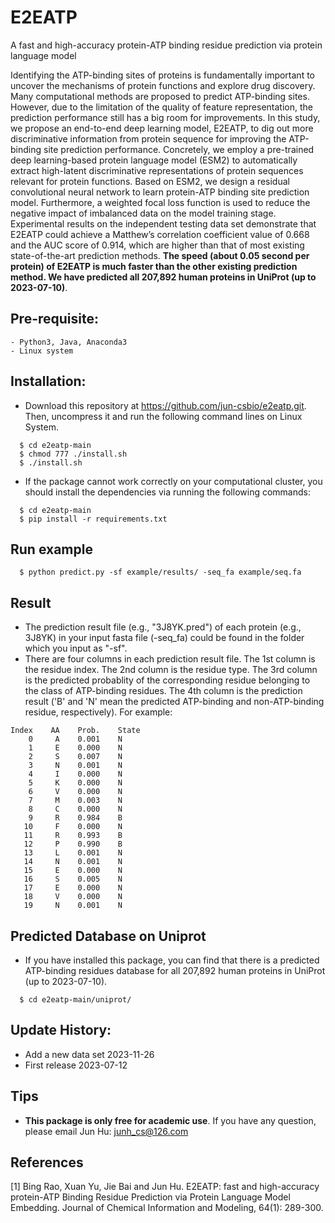# E2EATP
A fast and high-accuracy protein-ATP binding residue prediction via protein language model

Identifying the ATP-binding sites of proteins is fundamentally important to uncover the mechanisms of protein functions and explore drug discovery. Many computational methods are proposed to predict ATP-binding sites. However, due to the limitation of the quality of feature representation, the prediction performance still has a big room for improvements. In this study, we propose an end-to-end deep learning model, E2EATP, to dig out more discriminative information from protein sequence for improving the ATP-binding site prediction performance. Concretely, we employ a pre-trained deep learning-based protein language model (ESM2) to automatically extract high-latent discriminative representations of protein sequences relevant for protein functions. Based on ESM2, we design a residual convolutional neural network to learn protein-ATP binding site prediction model. Furthermore, a weighted focal loss function is used to reduce the negative impact of imbalanced data on the model training stage. Experimental results on the independent testing data set demonstrate that E2EATP could achieve a Matthew’s correlation coefficient value of 0.668 and the AUC score of 0.914, which are higher than that of most existing state-of-the-art prediction methods. <b>The speed (about 0.05 second per protein) of E2EATP is much faster than the other existing prediction method. We have predicted all 207,892 human proteins in UniProt (up to 2023-07-10)</b>. 

## Pre-requisite:
    - Python3, Java, Anaconda3
    - Linux system

## Installation:

* Download this repository at https://github.com/jun-csbio/e2eatp.git. Then, uncompress it and run the following command lines on Linux System.

~~~
  $ cd e2eatp-main
  $ chmod 777 ./install.sh
  $ ./install.sh
~~~

* If the package cannot work correctly on your computational cluster, you should install the dependencies via running the following commands:

~~~
  $ cd e2eatp-main
  $ pip install -r requirements.txt
~~~

## Run example
~~~
  $ python predict.py -sf example/results/ -seq_fa example/seq.fa
~~~

## Result

* The prediction result file (e.g., "3J8YK.pred") of each protein (e.g., 3J8YK) in your input fasta file (-seq_fa) could be found in the folder which you input as "-sf".
* There are four columns in each prediction result file. The 1st column is the residue index. The 2nd column is the residue type. The 3rd column is the predicted probablity of the corresponding residue belonging to the class of ATP-binding residues. The 4th column is the prediction result ('B' and 'N' mean the predicted ATP-binding and non-ATP-binding residue, respectively). For example:

~~~
Index    AA    Prob.    State
    0     A    0.001    N
    1     E    0.000    N
    2     S    0.007    N
    3     N    0.001    N
    4     I    0.000    N
    5     K    0.000    N
    6     V    0.000    N
    7     M    0.003    N
    8     C    0.000    N
    9     R    0.984    B
   10     F    0.000    N
   11     R    0.993    B
   12     P    0.990    B
   13     L    0.001    N
   14     N    0.001    N
   15     E    0.000    N
   16     S    0.005    N
   17     E    0.000    N
   18     V    0.000    N
   19     N    0.001    N
~~~

## Predicted Database on Uniprot
* If you have installed this package, you can find that there is a predicted ATP-binding residues database for all 207,892 human proteins in UniProt (up to 2023-07-10).

~~~
  $ cd e2eatp-main/uniprot/
~~~

## Update History:

- Add a new data set     2023-11-26
- First release          2023-07-12

## Tips

* <b>This package is only free for academic use</b>. If you have any question, please email Jun Hu: junh_cs@126.com

## References
[1] Bing Rao, Xuan Yu, Jie Bai and Jun Hu. E2EATP: fast and high-accuracy protein-ATP Binding Residue Prediction via Protein Language Model Embedding. Journal of Chemical Information and Modeling, 64(1): 289-300.
